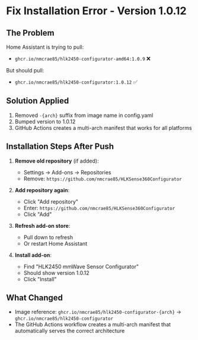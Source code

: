 # Fix Installation Error - Version 1.0.12

## The Problem
Home Assistant is trying to pull:
- `ghcr.io/nmcrae85/hlk2450-configurator-amd64:1.0.9` ❌

But should pull:
- `ghcr.io/nmcrae85/hlk2450-configurator:1.0.12` ✅

## Solution Applied
1. Removed `-{arch}` suffix from image name in config.yaml
2. Bumped version to 1.0.12
3. GitHub Actions creates a multi-arch manifest that works for all platforms

## Installation Steps After Push

1. **Remove old repository** (if added):
   - Settings → Add-ons → Repositories
   - Remove: `https://github.com/nmcrae85/HLKSense360Configurator`

2. **Add repository again**:
   - Click "Add repository"
   - Enter: `https://github.com/nmcrae85/HLKSense360Configurator`
   - Click "Add"

3. **Refresh add-on store**:
   - Pull down to refresh
   - Or restart Home Assistant

4. **Install add-on**:
   - Find "HLK2450 mmWave Sensor Configurator"
   - Should show version 1.0.12
   - Click "Install"

## What Changed
- Image reference: `ghcr.io/nmcrae85/hlk2450-configurator-{arch}` → `ghcr.io/nmcrae85/hlk2450-configurator`
- The GitHub Actions workflow creates a multi-arch manifest that automatically serves the correct architecture